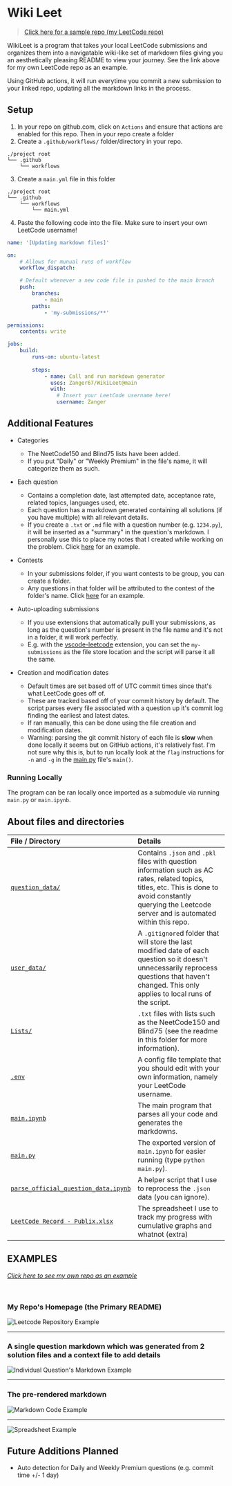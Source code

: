 # Wiki Leet

> [Click here for a sample repo (my LeetCode repo)](https://github.com/Zanger67/leetcode)

WikiLeet is a program that takes your local LeetCode submissions and organizes them into a navigatable wiki-like set of markdown files giving you an aesthetically pleasing README to view your journey. See the link above for my own LeetCode repo as an example.

Using GitHub actions, it will run everytime you commit a new submission to your linked repo, updating all the markdown links in the process. 


## Setup

1. In your repo on github.com, click on `Actions` and ensure that actions are enabled for this repo. Then in your repo create a folder 
2. Create a `.github/workflows/` folder/directory in your repo.
```
./project root
└── .github
    └── workflows
```
3. Create a `main.yml` file in this folder
```
./project root
└── .github
    └── workflows
        └── main.yml
```
4. Paste the following code into the file. Make sure to insert your own LeetCode username!

```yml
name: '[Updating markdown files]'

on:
    # Allows for munual runs of workflow
    workflow_dispatch:

    # Default whenever a new code file is pushed to the main branch
    push:
        branches:
            - main
        paths:
            - 'my-submissions/**'

permissions:
    contents: write

jobs:
    build:
        runs-on: ubuntu-latest
        
        steps:
            - name: Call and run markdown generator
              uses: Zanger67/WikiLeet@main
              with:
                # Insert your LeetCode username here!
                username: Zanger
```

<!-- Insert gif of it running and creating all the markdowns -->

## Additional Features

- Categories
  - The NeetCode150 and Blind75 lists have been added.
  - If you put "Daily" or "Weekly Premium" in the file's name, it will categorize them as such.

- Each question
    -   Contains a completion date, last attempted date, acceptance rate, related topics, languages used, etc.
    -   Each question has a markdown generated containing all solutions (if you have multiple) with all relevant details.
    -   If you create a `.txt` or `.md` file with a question number (e.g. `1234.py`), it will be inserted as a "summary" in the question's markdown. I personally use this to place my notes that I created while working on the problem. Click [here](https://github.com/Zanger67/leetcode/blob/main/markdowns/_3213.%20Construct%20String%20with%20Minimum%20Cost.md) for an example.

- Contests
  - In your submissions folder, if you want contests to be group, you can create a folder.
  - Any questions in that folder will be attributed to the contest of the folder's name. Click [here](https://github.com/Zanger67/leetcode/tree/main/my-submissions) for an example.

- Auto-uploading submissions
  - If you use extensions that automatically pulll your submissions, as long as the question's number is present in the file name and it's not in a folder, it will work perfectly.
  - E.g. with the [vscode-leetcode](https://github.com/LeetCode-OpenSource/vscode-leetcode/tree/master) extension, you can set the `my-submissions` as the file store location and the script will parse it all the same.

- Creation and modification dates
  - Default times are set based off of UTC commit times since that's what LeetCode goes off of.
  - These are tracked based off of your commit history by default. The script parses every file associated with a question up it's commit log finding the earliest and latest dates.
  - If ran manually, this can be done using the file creation and modification dates.
  - Warning: parsing the git commit history of each file is **slow** when done locally it seems but on GitHub actions, it's relatively fast. I'm not sure why this is, but to run locally look at the `flag` instructions for `-n` and `-g` in the [main.py](main.py) file's `main()`.


### Running Locally
The program can be ran locally once imported as a submodule via running `main.py` or `main.ipynb`.

<!-- Insert instructions for submodule import and the run instructions -->

## About files and directories

| File / Directory                                                           | Details                                                                                                                                                                                                                                                      |
| :------------------------------------------------------------------------- | :----------------------------------------------------------------------------------------------------------------------------------------------------------------------------------------------------------------------------------------------------------- |
| [`question_data/`](question_data/)                                         | Contains `.json` and `.pkl` files with question information such as AC rates, related topics, titles, etc. This is done to avoid constantly querying the Leetcode server and is automated within this repo. |
| [`user_data/`](user_data/)                                                 | A `.gitignore`d folder that will store the last modified date of each question so it doesn't unnecessarily reprocess questions that haven't changed. This only applies to local runs of the script.                                                                                                         |
| [`Lists/`](Lists/)                                                         | `.txt` files with lists such as the NeetCode150 and Blind75 (see the readme in this folder for more information).                                                                                                                                                   |
| [`.env`](.env.sample)                                                      | A config file template that you should edit with your own information, namely your LeetCode username.                                                                                                                                  |
| [`main.ipynb`](main.ipynb)                                                 | The main program that parses all your code and generates the markdowns.                                                                                                                                                                                      |
| [`main.py`](main.py)                                                       | The exported version of `main.ipynb` for easier running (type `python main.py`).                                                                                                                                                                             |
| [`parse_official_question_data.ipynb`](parse_official_question_data.ipynb) | A helper script that I use to reprocess the `.json` data (you can ignore).                                                                                                                                                                                   |
| [`LeetCode Record - Publix.xlsx`](<LeetCode Record - Publix.xlsx>)         | The spreadsheet I use to track my progress with cumulative graphs and whatnot (extra)                                                                                                                                                                        |

## EXAMPLES

_[Click here to see my own repo as an example](https://github.com/Zanger67/leetcode)_

</br>

### My Repo's Homepage (the Primary README)

![Leetcode Repository Example](misc/eg_front_page.png?raw=true)

---

### A single question markdown which was generated from 2 solution files and a context file to add details

![Individual Question's Markdown Example](misc/eg_individual_question_markdown.png?raw=true)

---

### The pre-rendered markdown

![Markdown Code Example](misc/eg_markdown_code.png?raw=true)

---

![Spreadsheet Example](misc/spreadsheet_stats.png?raw=true)

<!-- ---

</br>
</br>

![Mediums Eg](misc/image.png?raw=true)

</br> -->

<!-- ---

</br>
</br>

_View of the actual markdown before being rendered_
![Markdown Code](misc/image-2.png?raw=true) -->

<!-- ---

</br>
</br>

_View of my stats spreadsheet that I used to track my progress_
![Stats from Excel Example](misc/image-3.png?raw=true) -->


## Future Additions Planned
- Auto detection for Daily and Weekly Premium questions (e.g. commit time +/- 1 day)